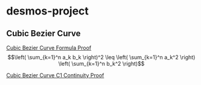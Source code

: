 # desmos-project

## Cubic Bezier Curve
[Cubic Bezier Curve Formula Proof](https://docs.google.com/document/d/1T6UU81if4lbaBHxWIA8GPaVyeN-jLICWFbEH9r_F9Fg/edit?usp=sharing)
$$\left( \sum_{k=1}^n a_k b_k \right)^2 \leq \left( \sum_{k=1}^n a_k^2 \right) \left( \sum_{k=1}^n b_k^2 \right)$$


[Cubic Bezier Curve C1 Continuity Proof](https://docs.google.com/document/d/1yOPxu6LAcAWaRyBlGrb4e02S1lrvkTArEI2bsm8eq4w/edit?usp=sharing)
